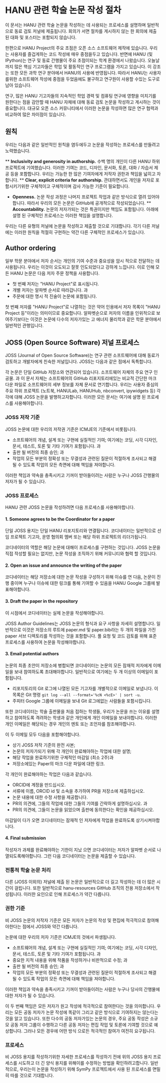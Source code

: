 # HANU 관련 학술 논문 작성 절차

이 문서는 HANU 관련 학술 논문을 작성하는 데 사용되는 프로세스를 설명하며 일반적으로 동료 검토 저널에 제출됩니다. 회의가 서면 절차를 게시하지 않는 한 회의에 제출 된 대화 및 포스터는 포함되지 않습니다.

한편으로 HANU Project의 주요 초점은 오픈 소스 소프트웨어 제작에 있습니다. 우리는 사용자를 즐겁게하는 코드 작성에 매우 중점을두고 있습니다. 반면에 HANU (및 IPython)는 연구 및 동료 간행물이 주요 초점이되는 학계 환경에서 나왔습니다. 오늘날까지 많은 핵심 기고자들은 학업 및 활동적인 연구 프로그램을 가지고 있습니다. 이 강조는 또한 모든 과학 연구 분야에서 HANU의 사용에 반영됩니다. 따라서 HANU는 사용자를위한 소프트웨어 작성에 중점을 두었음에도 불구하고 연구원이 사용할 수있는 도구로 남아 있습니다.

연구, 많은 HANU 기고자들의 지속적인 학업 경력 및 컴퓨팅 연구에 영향을 미치기를 원한다는 점을 감안할 때 HANU 자체에 대해 동료 검토 논문을 작성하고 게시하는 것이 중요합니다. 대규모 오픈 소스 커뮤니티에서 이러한 논문을 작성하면 많은 연구 협력과 비교하여 많은 차이점이 있습니다.

## 원칙
우리는 다음과 같은 일반적인 원칙을 염두에두고 논문을 작성하는 프로세스를 만들려고 노력했습니다.

** **Inclusivity and generosity in authorship.** 수백 명의 개인이 다른 HANU 하위 프로젝트에 기여했습니다. 이러한 기여는 코드, 디자인, 문서화, 토론, 대화 / 자습서 제공 등을 포함합니다. 우리는 가능한 한 많은 기여자에게 저작자 권한과 책임을 넓히고 자합니다.
** **Clear, explicit criteria for authorship.** 관대하면서도 개인을 저자로 포함시키기위한 구체적이고 구체적이며 감사 가능한 기준이 필요합니다.
* **Openness.** 논문 작성 과정은 나머지 프로젝트 작업과 같은 방식으로 열려 있어야합니다. 따라서 우리의 모든 논문은 GitHub에 공개적으로 작성되었습니다.
** **Accountability.** 논문의 저자가되는 것은 특권이지만 책임도 포함됩니다. 아래에 설명 된 구체적인 프로세스는 이러한 책임을 설명합니다.

우리는 다른 유형의 저널에 논문을 작성하고 제출할 것으로 기대합니다. 각기 다른 저널에는 이러한 원칙을 적절히 구현하는 약간 다른 구체적인 프로세스가 있습니다.

## Author ordering
일부 학문 분야에서 저자 순서는 개인의 기여 수준과 중요성을 암시 적으로 전달하는 데 사용됩니다. 우리는 이것이 오도되고 잘못 인도되었다고 강하게 느낍니다. 이로 인해 모든 HANU 논문은 다음 저자 주문 정책을 사용합니다.

* 첫 번째 저자는 "HANU Project"로 표시됩니다.
* 개별 저자는 알파벳 순서로 따라갑니다. 과
* 주문에 대한 명시 적 진술이 논문에 포함됩니다.

첫 번째 저자를 "HANU Project"로 나열하는 것은 약어 인용에서 저자 목록이 "HANU Project 등"이라는 의미이므로 중요합니다. 알파벳순으로 저자의 이름을 인위적으로 보여주기보다는 이것은 논문에 다수의 저자가있는 고 에너지 물리학과 같은 학문 분야에서 일반적인 관행입니다.

## JOSS (Open Source Software) 저널 프로세스
JOSS (Journal of Open Source Software)는 연구 관련 소프트웨어에 대해 동료가 검토하고 개발자에게 친숙한 저널입니다. JOSS는 다음과 같은 점에서 독특합니다.

각 논문은 단일 GitHub 저장소와 연관되어 있습니다.
소프트웨어 자체의 주요 연구 인공물. 과
이 문서 자체는 소프트웨어의 GitHub 리포지토리에있는 비교적 간단한 마크 다운 파일로 소프트웨어의 세부 정보를 자체 문서로 연기합니다.
우리는 사용자 중심의 주요 하위 프로젝트 (노트북, HANULab, HANUHub, nbconvert, ipywidgets 등) 각각에 대해 JOSS 논문을 발행하고자합니다. 이러한 모든 문서는 여기에 설명 된 프로세스를 사용해야합니다.

### JOSS 저작 기준

JOSS 논문에 대한 우리의 저작권 기준은 ICMJE의 기준에서 비롯됩니다.

* 소프트웨어의 개념, 설계 또는 구현에 실질적인 기여; 여기에는 코딩, 시각 디자인, 문서, 테스트, 토론 및 기타 기여가 포함됩니다. 과
* 출판 될 버전의 최종 승인; 과
* 작업의 모든 부분의 정확성 또는 무결성과 관련된 질문이 적절하게 조사되고 해결 될 수 있도록 작업의 모든 측면에 대해 책임을 져야합니다.

이러한 책임과 약속을 충족시키고 기꺼이 받아들이려는 사람은 누구나 JOSS 간행물의 저자가 될 수 있습니다.

### JOSS 프로세스

HANU 관련 JOSS 논문을 작성하려면 다음 프로세스를 사용해야합니다.

#### 1. Someone agrees to be the Coordinator for a paper

단일 JOSS 용지는 단일 HANU 리포지토리와 연결됩니다. 코디네이터는 일반적으로 선임 프로젝트 기고자, 운영 협의회 멤버 또는 해당 하위 프로젝트의 리더가됩니다.

코디네이터의 역할은 해당 논문에 대해이 프로세스를 구현하는 것입니다. JOSS 논문을 직접 작성할 필요는 없지만, 논문 작성을 조직하기 위해 커뮤니티와 협력 할 것입니다.

#### 2. Open an issue and announce the writing of the paper

코디네이터는 해당 저장소에 대한 논문 작성을 구성하기 위해 이슈를 연 다음, 논문이 진행 중이며 누구나 이슈에 대한 링크를 통해 기여할 수 있음을 HANU Google 그룹에 발표해야합니다.

#### 3. Draft the paper in the repository

이 시점에서 코디네이터는 실제 논문을 작성해야합니다.

JOSS Author Guidelines는 JOSS 논문의 형식과 요구 사항을 자세히 설명합니다. 일반적으로 이것은 저장소의 루트에 paper.md 및 paper.bib라는 두 개의 파일을 가진 paper 서브 디렉토리를 작성하는 것을 포함합니다. 풀 요청 및 코드 검토를 위해 표준 프로세스를 사용하여 논문을 작성해야합니다.

#### 3. Email potential authors

논문의 최종 초안이 저장소에 병합되면 코디네이터는 논문의 모든 잠재적 저자에게 이메일을 보내 참여하도록 초대해야합니다. 일반적으로 여기에는 두 개 이상의 이메일이 포함됩니다.

* 리포지토리의 Git 로그에 나열된 모든 기고자를 개별적으로 이메일로 보냅니다. 이 목록은 Git 명령 `git log --all --format='%cN
  <%cE>' | sort -u`.
* 주피터 Google 그룹에 이메일을 보내 Git 로그에없는 사람들을 포함시킵니다.

또한 코디네이터는 학술 출판물을 처음 접하는 학생들, 우리가 논문을 쓰는 이유를 설명하고 참여하도록 격려하는 학생과 같은 개인에게 개인 이메일을 보내야합니다. 이러한 개인 이메일은 해당되는 경우 개인의 멘토 또는 조언자를 참조해야합니다.

이 두 이메일 모두 다음을 포함해야합니다.

* 상기 JOSS 저작 기준의 완전 사본;
* 논문의 저자가되기 위해 각 개인이 완료해야하는 작업에 대한 설명;
* 해당 작업을 완료하기위한 구체적인 마감일 (최소 2주)과
* 저장소에있는 Paper의 마크 다운 파일에 대한 링크.

각 개인이 완료해야하는 작업은 다음과 같습니다.

* ORCID에 계정을 만드십시오.
* 서류에 이름, ORCID id 및 소속을 추가하여 PR을 저장소에 제출하십시오.
* 논문 내용에 대한 수정 사항을 제공합니다.
* PR의 의견에, 그들의 작업에 대한 그들의 기여를 간략하게 설명하십시오. 과
* PR의 의견에, 그들이 논문을 읽었으며 출판에 동의한다는 확인을 제공하십시오.

마감일이 다가 오면 코디네이터는 잠재적 인 저자에게 작업을 완료하도록 상기시켜야합니다.

#### 4. Final submission

작성자가 과제를 완료해야하는 기한이 지났 으면 코디네이터는 저자가 알파벳 순서로 나열되도록해야합니다. 그런 다음 코디네이터는 논문을 제출할 수 있습니다.

### 전통적 학술 논문 처리

다른 (JOSS 이외의) 저널에 제출 된 논문은 일반적으로 더 길고 작성하는 데 더 많은 시간이 걸립니다. 또한 일반적으로 hanu-resources GitHub 조직의 전용 저장소에서 작성됩니다. 이러한 요인으로 인해 프로세스가 약간 다릅니다.

### 권한 기준

비 JOSS 논문의 저작자 기준은 모든 저자가 논문의 작성 및 편집에 적극적으로 참여해야한다는 점에서 JOSS와 약간 다릅니다.

논문에 대한 우리의 저자 기준은 ICMJE의 것에서 파생됩니다.

* 소프트웨어의 개념, 설계 또는 구현에 실질적인 기여; 여기에는 코딩, 시각 디자인, 문서, 테스트, 토론 및 기타 기여가 포함됩니다. 과
* 중요한 지적 내용을 위해 작품을 작성하거나 비판적으로 수정; 과
* 출판 될 버전의 최종 승인; 과
* 작업의 모든 부분의 정확성 또는 무결성과 관련된 질문이 적절하게 조사되고 해결 될 수 있도록 작업의 모든 측면에 대해 책임을 져야합니다.

이러한 책임과 약속을 충족시키고 기꺼이 받아들이려는 사람은 누구나 당사의 간행물에 대한 저자가 될 수 있습니다.

이 두 번째 책임은 모든 저자가 원고 작성에 적극적으로 참여한다는 것을 의미합니다. 우리는 모든 공동 저자가 논문 작성에 똑같이 그리고 같은 방식으로 기여하지는 않는다는 것을 알고 있습니다. 또한 다수의 공동 저자가있는 논문의 경우, 주요 공동 작성은 소규모 공동 저자 그룹이 수행하고 다른 공동 저자는 편집 작업 및 토론에 기여할 것으로 예상합니다. 그러나 모든 경우에 어떤 방식 으로든 적극적인 참여가 여전히 요구됩니다.

### 프로세스

비 JOSS 용지를 작성하기위한 자세한 프로세스를 작성하기 전에 위의 JOSS 용지 프로세스를 시도하고 더 긴 양식 용지를 위해이를 수정하는 방법을 확인하려고합니다. 일반적으로, 우리는이 논문을 작성하기 위해 SymPy 프로젝트에서 사용 된 프로세스를 면밀히 따를 것으로 기대합니다.
